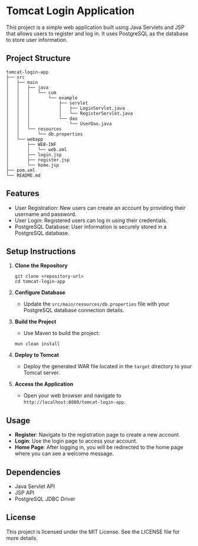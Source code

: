 # Tomcat Login Application

This project is a simple web application built using Java Servlets and JSP that allows users to register and log in. It uses PostgreSQL as the database to store user information.

## Project Structure

```
tomcat-login-app
├── src
│   ├── main
│   │   ├── java
│   │   │   └── com
│   │   │       └── example
│   │   │           ├── servlet
│   │   │           │   ├── LoginServlet.java
│   │   │           │   └── RegisterServlet.java
│   │   │           └── dao
│   │   │               └── UserDao.java
│   │   └── resources
│   │       └── db.properties
│   └── webapp
│       ├── WEB-INF
│       │   └── web.xml
│       ├── login.jsp
│       ├── register.jsp
│       └── home.jsp
├── pom.xml
└── README.md
```

## Features

- User Registration: New users can create an account by providing their username and password.
- User Login: Registered users can log in using their credentials.
- PostgreSQL Database: User information is securely stored in a PostgreSQL database.

## Setup Instructions

1. **Clone the Repository**
   ```
   git clone <repository-url>
   cd tomcat-login-app
   ```

2. **Configure Database**
   - Update the `src/main/resources/db.properties` file with your PostgreSQL database connection details.

3. **Build the Project**
   - Use Maven to build the project:
   ```
   mvn clean install
   ```

4. **Deploy to Tomcat**
   - Deploy the generated WAR file located in the `target` directory to your Tomcat server.

5. **Access the Application**
   - Open your web browser and navigate to `http://localhost:8080/tomcat-login-app`.

## Usage

- **Register**: Navigate to the registration page to create a new account.
- **Login**: Use the login page to access your account.
- **Home Page**: After logging in, you will be redirected to the home page where you can see a welcome message.

## Dependencies

- Java Servlet API
- JSP API
- PostgreSQL JDBC Driver

## License

This project is licensed under the MIT License. See the LICENSE file for more details.